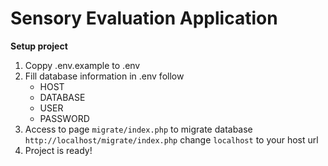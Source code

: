 # Sensory Evaluation Application
**Setup project**

 1. Coppy .env.example to .env
 2. Fill database information in .env follow
	 - HOST
	 - DATABASE
	 - USER
	 - PASSWORD
3. Access to page `migrate/index.php` to migrate database
	`http://localhost/migrate/index.php`
	change `localhost` to your host url
4. Project is ready!
